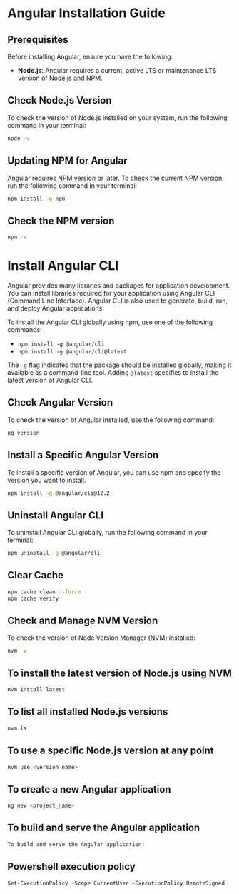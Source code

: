 # Angular Installation Guide

## Prerequisites

Before installing Angular, ensure you have the following:

- **Node.js**: Angular requires a current, active LTS or maintenance LTS version of Node.js and NPM.

## Check Node.js Version

To check the version of Node.js installed on your system, run the following command in your terminal:

```bash
node -v
```

## Updating NPM for Angular

Angular requires NPM version or later. To check the current NPM version, run the following command in your terminal:

```bash
npm install -g npm
```

## Check the NPM version

```bash
npm -v
```

# Install Angular CLI

Angular provides many libraries and packages for application development. You can install libraries required for your application using Angular CLI (Command Line Interface). Angular CLI is also used to generate, build, run, and deploy Angular applications.

To install the Angular CLI globally using npm, use one of the following commands:

- `npm install -g @angular/cli`
- `npm install -g @angular/cli@latest`

The `-g` flag indicates that the package should be installed globally, making it available as a command-line tool. Adding `@latest` specifies to install the latest version of Angular CLI.

## Check Angular Version

To check the version of Angular installed, use the following command:

```bash
ng version
```

## Install a Specific Angular Version

To install a specific version of Angular, you can use npm and specify the version you want to install.

```bash
npm install -g @angular/cli@12.2
```

## Uninstall Angular CLI

To uninstall Angular CLI globally, run the following command in your terminal:

```bash
npm uninstall -g @angular/cli
```

## Clear Cache

```bash
npm cache clean --force
npm cache verify
```

## Check and Manage NVM Version

To check the version of Node Version Manager (NVM) installed:

```bash
nvm -v
```

## To install the latest version of Node.js using NVM

```bash
nvm install latest
```

## To list all installed Node.js versions

```bash
nvm ls
```

## To use a specific Node.js version at any point

```bash
nvm use <version_name>
```

## To create a new Angular application

```bash
ng new <project_name>
```

## To build and serve the Angular application

```bash
To build and serve the Angular application:
```

## Powershell execution policy

```
Set-ExecutionPolicy -Scope CurrentUser -ExecutionPolicy RemoteSigned
```
